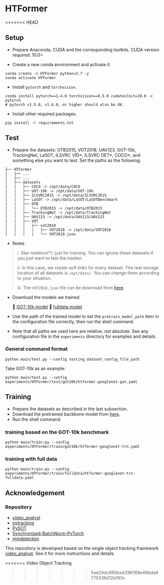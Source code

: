 # HTFormer
<<<<<<< HEAD

 

## Setup
* Prepare Anaconda, CUDA and the corresponding toolkits. CUDA version required: 10.0+

* Create a new conda environment and activate it.
```Shell
conda create -n HTFormer python=3.7 -y
conda activate HTFormer
```

* Install `pytorch` and `torchvision`.
```Shell
conda install pytorch==1.4.0 torchvision==0.5.0 cudatoolkit=10.0 -c pytorch
# pytorch v1.5.0, v1.6.0, or higher should also be OK. 
```

* Install other required packages.
```Shell
pip install -r requirements.txt
```

## Test
* Prepare the datasets: OTB2015, VOT2018, UAV123, GOT-10k, TrackingNet, LaSOT, ILSVRC VID*, ILSVRC DET*, COCO*, and something else you want to test. Set the paths as the following: 
```Shell
├── HTFormer
|   ├── ...
|   ├── ...
|   ├── datasets
|   |   ├── COCO -> /opt/data/COCO
|   |   ├── GOT-10k -> /opt/data/GOT-10k
|   |   ├── ILSVRC2015 -> /opt/data/ILSVRC2015
|   |   ├── LaSOT -> /opt/data/LaSOT/LaSOTBenchmark
|   |   ├── OTB
|   |   |   └── OTB2015 -> /opt/data/OTB2015
|   |   ├── TrackingNet -> /opt/data/TrackingNet
|   |   ├── UAV123 -> /opt/data/UAV123/UAV123
|   |   ├── VOT
|   |   |   ├── vot2018
|   |   |   |   ├── VOT2018 -> /opt/data/VOT2018
|   |   |   |   └── VOT2018.json
```
* Notes

> i. Star notation(*): just for training. You can ignore these datasets if you just want to test the tracker.
> 
> ii. In this case, we create soft links for every dataset. The real storage location of all datasets is `/opt/data/`. You can change them according to your situation.
> 
> iii. The `VOT2018.json` file can be download from [here](https://drive.google.com/file/d/15iXOqZhPAJ-EnaMTLUsJkwMsUCneUq4V/view?usp=sharing).

* Download the models we trained.
    
    :paperclip: [GOT-10k model](https://drive.google.com/file/d/1AT6SAieig8oNQ-MJ6dUhCfgYCyJEdxfj/view?usp=sharing)
    :paperclip: [fulldata model](https://drive.google.com/file/d/1w7nhGZR53FQnh3fVbIcbj08hxa2Zjvub/view?usp=sharing)


* Use the path of the trained model to set the `pretrain_model_path` item in the configuration file correctly, then run the shell command.


* Note that all paths we used here are relative, not absolute. See any configuration file in the `experiments` directory for examples and details.

### General command format
```Shell
python main/test.py --config testing_dataset_config_file_path
```

Take GOT-10k as an example:
```Shell
python main/test.py --config experiments/HTFormer/test/got10k/htformer-googlenet-got.yaml
```

## Training
* Prepare the datasets as described in the last subsection.
* Download the pretrained backbone model from [here](https://drive.google.com/file/d/1IaupGGr1Tn3L5e3IVUyB_7CJUNcYx3Vh/view?usp=sharing).
* Run the shell command.

### training based on the GOT-10k benchmark
```Shell
python main/train.py --config experiments/HTFormer/train/got10k/htformer-googlenet-trn.yaml
```

### training with full data
```Shell
python main/train.py --config experiments/HTFormer/train/fulldata/htformer-googlenet-trn-fulldata.yaml
```



## Acknowledgement
### Repository

* [video_analyst](https://github.com/MegviiDetection/video_analyst)
* [pytracking](https://github.com/visionml/pytracking)
* [PySOT](https://github.com/STVIR/pysot)
* [Synchronized-BatchNorm-PyTorch](https://github.com/vacancy/Synchronized-BatchNorm-PyTorch)
* [mmdetection](https://github.com/open-mmlab/mmdetection)

This repository is developed based on the single object tracking framework [video_analyst](https://github.com/MegviiDetection/video_analyst). See it for more instructions and details.



=======
Video Object Tracking
>>>>>>> 5ee24dc865ba4296169e49bde9775336d12e193c

